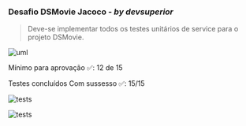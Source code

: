 ### Desafio DSMovie Jacoco - _by devsuperior_

>Deve-se implementar todos os testes unitários de service para o projeto DSMovie.

![uml](https://github.com/user-attachments/assets/6418f103-0f84-4a50-b0fa-fe6ac16f91f7)


Mínimo para aprovação ✅: 12 de 15

Testes concluídos Com sussesso ✅: 15/15

![tests](https://github.com/user-attachments/assets/ed25c0a1-68cf-48e5-a0fc-e9a7fc4b59de)

![tests](https://github.com/user-attachments/assets/9723f416-1220-491a-ac68-cbd7fda513a3)
